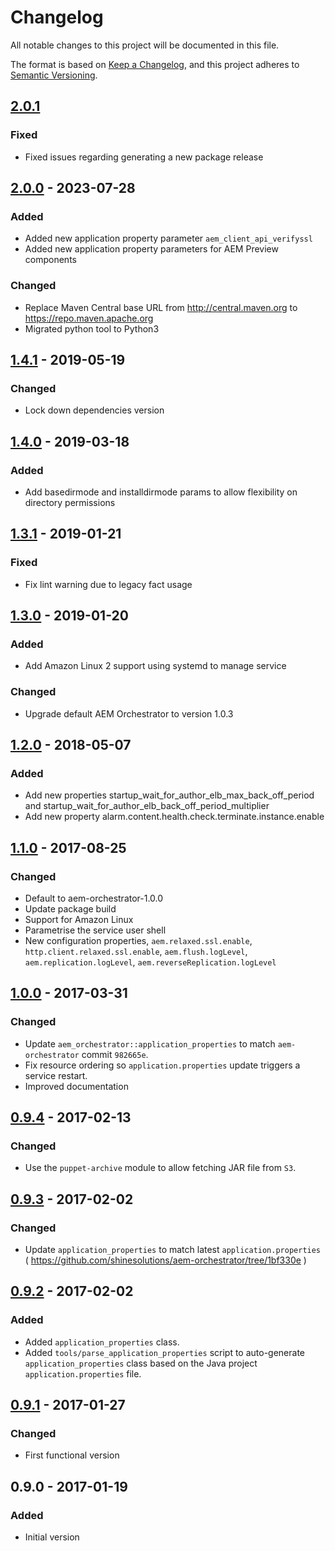 # Changelog

All notable changes to this project will be documented in this file.

The format is based on [Keep a Changelog](https://keepachangelog.com/en/1.0.0/),
and this project adheres to [Semantic Versioning](https://semver.org/spec/v2.0.0.html).

## [2.0.1]

### Fixed
- Fixed issues regarding generating a new package release

## [2.0.0] - 2023-07-28

### Added
- Added new application property parameter `aem_client_api_verifyssl`
- Added new application property parameters for AEM Preview components

### Changed
- Replace Maven Central base URL from http://central.maven.org to https://repo.maven.apache.org
- Migrated python tool to Python3

## [1.4.1] - 2019-05-19
### Changed
- Lock down dependencies version

## [1.4.0] - 2019-03-18
### Added
- Add basedirmode and installdirmode params to allow flexibility on directory permissions

## [1.3.1] - 2019-01-21
### Fixed
- Fix lint warning due to legacy fact usage

## [1.3.0] - 2019-01-20
### Added
- Add Amazon Linux 2 support using systemd to manage service

### Changed
- Upgrade default AEM Orchestrator to version 1.0.3

## [1.2.0] - 2018-05-07
### Added
- Add new properties startup_wait_for_author_elb_max_back_off_period and startup_wait_for_author_elb_back_off_period_multiplier
- Add new property alarm.content.health.check.terminate.instance.enable

## [1.1.0] - 2017-08-25
### Changed
- Default to aem-orchestrator-1.0.0
- Update package build
- Support for Amazon Linux
- Parametrise the service user shell
- New configuration properties, `aem.relaxed.ssl.enable`, `http.client.relaxed.ssl.enable`, `aem.flush.logLevel`, `aem.replication.logLevel`, `aem.reverseReplication.logLevel`

## [1.0.0] - 2017-03-31
### Changed
- Update `aem_orchestrator::application_properties` to match `aem-orchestrator` commit `982665e`.
- Fix resource ordering so `application.properties` update triggers a service restart.
- Improved documentation

## [0.9.4] - 2017-02-13
### Changed
- Use the `puppet-archive` module to allow fetching JAR file from `S3`.

## [0.9.3] - 2017-02-02
### Changed
- Update `application_properties` to match latest `application.properties` ( https://github.com/shinesolutions/aem-orchestrator/tree/1bf330e )

## [0.9.2] - 2017-02-02
### Added
- Added `application_properties` class.
- Added `tools/parse_application_properties` script to auto-generate `application_properties` class based on the Java project `application.properties` file.

## [0.9.1] - 2017-01-27
### Changed
- First functional version

## 0.9.0 - 2017-01-19
### Added
- Initial version

[2.0.1]: https://github.com/shinesolutions/puppet-aem-orchestrator/compare/2.0.0...2.0.1
[2.0.0]: https://github.com/shinesolutions/puppet-aem-orchestrator/compare/1.4.1...2.0.0
[1.4.1]: https://github.com/shinesolutions/puppet-aem-orchestrator/compare/1.4.0...1.4.1
[1.4.0]: https://github.com/shinesolutions/puppet-aem-orchestrator/compare/1.3.1...1.4.0
[1.3.1]: https://github.com/shinesolutions/puppet-aem-orchestrator/compare/1.3.0...1.3.1
[1.3.0]: https://github.com/shinesolutions/puppet-aem-orchestrator/compare/1.2.0...1.3.0
[1.2.0]: https://github.com/shinesolutions/puppet-aem-orchestrator/compare/1.1.0...1.2.0
[1.1.0]: https://github.com/shinesolutions/puppet-aem-orchestrator/compare/1.0.0...1.1.0
[1.0.0]: https://github.com/shinesolutions/puppet-aem-orchestrator/compare/0.9.4...1.0.0
[0.9.4]: https://github.com/shinesolutions/puppet-aem-orchestrator/compare/0.9.3...0.9.4
[0.9.3]: https://github.com/shinesolutions/puppet-aem-orchestrator/compare/0.9.2...0.9.3
[0.9.2]: https://github.com/shinesolutions/puppet-aem-orchestrator/compare/0.9.1...0.9.2
[0.9.1]: https://github.com/shinesolutions/puppet-aem-orchestrator/compare/0.9.0...0.9.1
